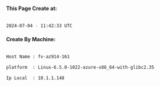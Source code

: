 
   
#### This Page Create at:

```bash

2024-07-04 - 11:42:33 UTC

```

#### Create By Machine:

```bash

Host Name : fv-az914-161

platform  : Linux-6.5.0-1022-azure-x86_64-with-glibc2.35

Ip Local  : 10.1.1.148

```

